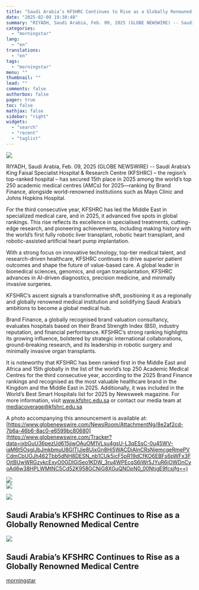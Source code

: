 ```yaml
---
title: "Saudi Arabia’s KFSHRC Continues to Rise as a Globally Renowned Medical Centre"
date: "2025-02-09 19:30:48"
summary: "RIYADH, Saudi Arabia, Feb. 09, 2025 (GLOBE NEWSWIRE) -- Saudi Arabia’s King Faisal Specialist Hospital &amp; Research Centre (KFSHRC) – the region’s top-ranked hospital – has secured 15th place in 2025 among the world’s top 250 academic medical centres (AMCs) for 2025—ranking by Brand Finance, alongside world-renowned institutions such as..."
categories:
  - "morningstar"
lang:
  - "en"
translations:
  - "en"
tags:
  - "morningstar"
menu: ""
thumbnail: ""
lead: ""
comments: false
authorbox: false
pager: true
toc: false
mathjax: false
sidebar: "right"
widgets:
  - "search"
  - "recent"
  - "taglist"
---
```


![](https://ml.globenewswire.com/Resource/Download/8e2af2cd-7b6a-46b6-8ac0-e6599bc80680/us.jpg)

RIYADH, Saudi Arabia, Feb. 09, 2025 (GLOBE NEWSWIRE) -- Saudi Arabia’s King Faisal Specialist Hospital & Research Centre (KFSHRC) – the region’s top-ranked hospital – has secured 15th place in 2025 among the world’s top 250 academic medical centres (AMCs) for 2025—ranking by Brand Finance, alongside world-renowned institutions such as Mayo Clinic and Johns Hopkins Hospital.

For the third consecutive year, KFSHRC has led the Middle East in specialized medical care, and in 2025, it advanced five spots in global rankings. This rise reflects its excellence in specialised treatments, cutting-edge research, and pioneering achievements, including making history with the world’s first fully robotic liver transplant, robotic heart transplant, and robotic-assisted artificial heart pump implantation.

With a strong focus on innovative technology, top-tier medical talent, and research-driven healthcare, KFSHRC continues to drive superior patient outcomes and shape the future of value-based care. A global leader in biomedical sciences, genomics, and organ transplantation, KFSHRC advances in AI-driven diagnostics, precision medicine, and minimally invasive surgeries.

KFSHRC’s ascent signals a transformative shift, positioning it as a regionally and globally renowned medical institution and solidifying Saudi Arabia’s ambitions to become a global medical hub.

Brand Finance, a globally recognised brand valuation consultancy, evaluates hospitals based on their Brand Strength Index (BSI), industry reputation, and financial performance. KFSHRC’s strong ranking highlights its growing influence, bolstered by strategic international collaborations, ground-breaking research, and its leadership in robotic surgery and minimally invasive organ transplants.

It is noteworthy that KFSHRC has been ranked first in the Middle East and Africa and 15th globally in the list of the world’s top 250 Academic Medical Centres for the third consecutive year, according to the 2025 Brand Finance rankings and recognised as the most valuable healthcare brand in the Kingdom and the Middle East in 2025. Additionally, it was included in the World’s Best Smart Hospitals list for 2025 by Newsweek magazine. For more information, visit www.kfshrc.edu.sa or contact our media team at mediacoverage@kfshrc.edu.sa

A photo accompanying this announcement is available at:  
[https://www.globenewswire.com/NewsRoom/AttachmentNg/8e2af2cd-7b6a-46b6-8ac0-e6599bc80680](https://www.globenewswire.com/Tracker?data=ixbGuU36pezUd615jjwOAuOM1VLsu4gsU-L3qESsC-0u45WV-iaM6t5OsgIJbJmkbmuU8GITIJje8UjxGn8Hi5WACDiAlnCRsNjemcgeRmePVCdmCbUOJh462Tbb5dNH8DESN_nb1CUk5icF5pR19dCfKO6EBFs6pWFx3FOjtBUwWRGzykcExyO0GDIGiSeo1KDW_3ru4WPEcqS6iWr5JYuR6jOWDnCyoAd6w38HPLWMtNC5Cd52K958GCNiG8XGuQNOpN0_00NtjgE9fcsjfg==)

 ![](https://www.globenewswire.com/newsroom/ti?nf=OTM1NTM3OSM2NzQyNDM5IzUwMDExOTYyNQ==)   
 ![](https://ml.globenewswire.com/media/NGNhMTdhNTEtNzhjOS00Y2ExLWJlMGMtMTNiOWE4NmNiOTJiLTUwMDExOTYyNQ==/tiny/King-Faisal-Specialist-Hospita.png)

 [![](https://ml.globenewswire.com/media/9f73a943-28c0-4ee7-a796-2407051abbe7/small/logo-kfshrc-png.png)](https://www.globenewswire.com/NewsRoom/AttachmentNg/9f73a943-28c0-4ee7-a796-2407051abbe7)

Saudi Arabia’s KFSHRC Continues to Rise as a Globally Renowned Medical Centre
-----------------------------------------------------------------------------

  [![](https://ml.globenewswire.com/media/8e2af2cd-7b6a-46b6-8ac0-e6599bc80680/medium/saudi-arabias-kfshrc-continues-to-rise-as-a-globally-renowne.jpg)](https://www.globenewswire.com/NewsRoom/AttachmentNg/8e2af2cd-7b6a-46b6-8ac0-e6599bc80680/en) 

Saudi Arabia’s KFSHRC Continues to Rise as a Globally Renowned Medical Centre
-----------------------------------------------------------------------------

[morningstar](https://www.morningstar.com/news/globe-newswire/9355379/saudi-arabias-kfshrc-continues-to-rise-as-a-globally-renowned-medical-centre)
